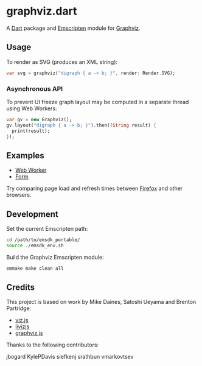 # graphviz.dart

A [Dart][] package and [Emscripten][] module for [Graphviz][].

## Usage

To render as SVG (produces an XML string):

```dart
var svg = graphviz("digraph { a -> b; }", render: Render.SVG);
```

### Asynchronous API

To prevent UI freeze graph layout may be computed in a separate
thread using Web Workers:

```dart
var gv = new Graphviz();
gv.layout("digraph { a -> b; }").then((String result) {
  print(result);
});
```

## Examples

- [Web Worker](http://rwl.github.io/graphviz.dart/example.html)
- [Form](http://rwl.github.io/graphviz.dart/form.html)

Try comparing page load and refresh times between [Firefox][] and
other browsers.

## Development

Set the current Emscripten path:

```sh
cd /path/to/emsdk_portable/
source ./emsdk_env.sh
```

Build the Graphviz Emscripten module:

```sh
emmake make clean all
```

## Credits

This project is based on work by Mike Daines, Satoshi Ueyama and
Brenton Partridge:

- [viz.js](https://github.com/mdaines/viz.js)
- [livizjs](https://github.com/gyuque/livizjs)
- [graphviz.js](https://github.com/bpartridge/graphviz.js)

Thanks to the following contributors:

  jbogard
  KylePDavis
  siefkenj
  srathbun
  vmarkovtsev

[Dart]: https://www.dartlang.org/
[Emscripten]: http://emscripten.org/
[Graphviz]: http://www.graphviz.org/
[Firefox]: https://www.mozilla.org/en-US/firefox/android/
